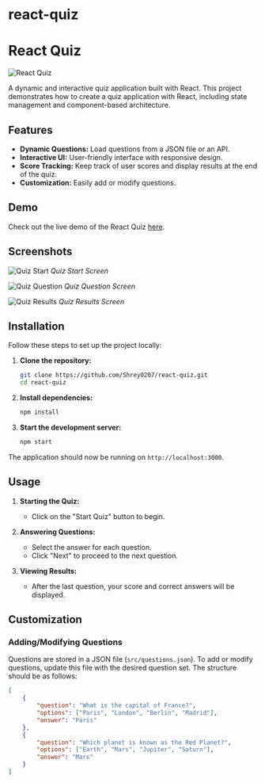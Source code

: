 # react-quiz

# React Quiz

![React Quiz](https://via.placeholder.com/728x90.png?text=React+Quiz+Banner)

A dynamic and interactive quiz application built with React. This project demonstrates how to create a quiz application with React, including state management and component-based architecture.

## Features

- **Dynamic Questions:** Load questions from a JSON file or an API.
- **Interactive UI:** User-friendly interface with responsive design.
- **Score Tracking:** Keep track of user scores and display results at the end of the quiz.
- **Customization:** Easily add or modify questions.

## Demo

Check out the live demo of the React Quiz [here](https://your-demo-link.com).

## Screenshots

![Quiz Start](https://via.placeholder.com/600x400.png?text=Quiz+Start+Screen)
*Quiz Start Screen*

![Quiz Question](https://via.placeholder.com/600x400.png?text=Quiz+Question+Screen)
*Quiz Question Screen*

![Quiz Results](https://via.placeholder.com/600x400.png?text=Quiz+Results+Screen)
*Quiz Results Screen*

## Installation

Follow these steps to set up the project locally:

1. **Clone the repository:**
    ```bash
    git clone https://github.com/Shrey0207/react-quiz.git
    cd react-quiz
    ```

2. **Install dependencies:**
    ```bash
    npm install
    ```

3. **Start the development server:**
    ```bash
    npm start
    ```

The application should now be running on `http://localhost:3000`.

## Usage

1. **Starting the Quiz:**
    - Click on the "Start Quiz" button to begin.

2. **Answering Questions:**
    - Select the answer for each question.
    - Click "Next" to proceed to the next question.

3. **Viewing Results:**
    - After the last question, your score and correct answers will be displayed.

## Customization

### Adding/Modifying Questions

Questions are stored in a JSON file (`src/questions.json`). To add or modify questions, update this file with the desired question set. The structure should be as follows:

```json
[
    {
        "question": "What is the capital of France?",
        "options": ["Paris", "London", "Berlin", "Madrid"],
        "answer": "Paris"
    },
    {
        "question": "Which planet is known as the Red Planet?",
        "options": ["Earth", "Mars", "Jupiter", "Saturn"],
        "answer": "Mars"
    }
]

